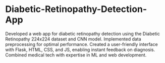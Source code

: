 # Diabetic-Retinopathy-Detection-App
Developed a web app for diabetic retinopathy detection using the Diabetic Retinopathy 224x224 dataset and CNN model. Implemented data preprocessing for optimal performance. Created a user-friendly interface with Flask, HTML, CSS, and JS, enabling instant feedback on diagnosis. Combined medical tech with expertise in ML and web development.
